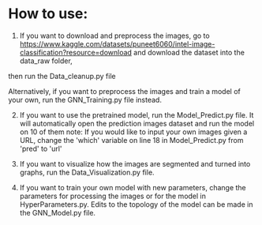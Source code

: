 # How to use:

1. If you want to download and preprocess the images, go to https://www.kaggle.com/datasets/puneet6060/intel-image-classification?resource=download and download the dataset into the data_raw folder, 

then run the Data_cleanup.py file

Alternatively, if you want to preprocess the images and train a model of your own, run the GNN_Training.py file instead.

2. If you want to use the pretrained model, run the Model_Predict.py file. It will automatically open the prediction images dataset and run the model on 10 of them note: If you would like to input your own images given a URL, change the 'which' variable on line 18 in Model_Predict.py from 'pred' to 'url'

3. If you want to visualize how the images are segmented and turned into graphs, run the Data_Visualization.py file.

4. If you want to train your own model with new parameters, change the parameters for processing the images or for the model in HyperParameters.py. Edits to the topology of the model can be made in the GNN_Model.py file.

